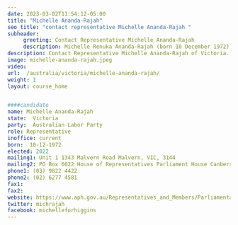 ```yaml
---
date: 2023-03-02T11:54:12-05:00
title: "Michelle Ananda-Rajah"
seo_title: "contact representative Michelle Ananda-Rajah "
subheader:
     greeting: Contact Representative Michelle Ananda-Rajah
     description: Michelle Renuka Ananda-Rajah (born 10 December 1972) is a Tamil Australian member of the Australian Labor Party for the Division of Higgins elected in the 2022 Australian federal election. Prior to entering politics, she was a clinician-scientist, and infections diseases physician.
description: Contact Representative Michelle Ananda-Rajah of Victoria. Contact information for Michelle Ananda-Rajah includes email address, phone number, and mailing address.
image: michelle-ananda-rajah.jpeg
video:
url:  /australia/victoria/michelle-ananda-rajah/
weight: 1
layout: course_home


####candidate
name: Michelle Ananda-Rajah
state:	Victoria
party:	Australian Labor Party
role: Representative
inoffice: current
born:  10-12-1972
elected: 2022
mailing1: Unit 1 1343 Malvern Road Malvern, VIC, 3144
mailing2: PO Box 6022 House of Representatives Parliament House Canberra ACT 2600
phone1:	(03) 9822 4422
phone2: (02) 6277 4581
fax1:
fax2:
website: https://www.aph.gov.au/Representatives_and_Members/Parliamentarian?MPID=290544
twitter: michrajah
facebook: michelleforhiggins
---
```


